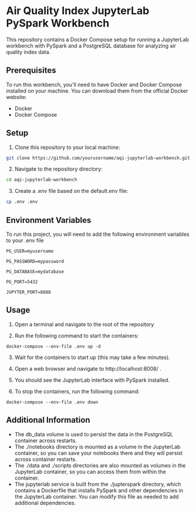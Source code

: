 
# Air Quality Index JupyterLab PySpark Workbench

This repository contains a Docker Compose setup for running a JupyterLab workbench with PySpark and a PostgreSQL database for analyzing air quality index data.

## Prerequisites
To run this workbench, you'll need to have Docker and Docker Compose installed on your machine. You can download them from the official Docker website:

- Docker
- Docker Compose
## Setup

1. Clone this repository to your local machine:

```bash
git clone https://github.com/yourusername/aqi-jupyterlab-workbench.git
```

2. Navigate to the repository directory:

```bash
cd aqi-jupyterlab-workbench
```

3. Create a .env file based on the default.env file:

```bash
cp .env .env
```
## Environment Variables

To run this project, you will need to add the following environment variables to your .env file

`PG_USER=myusername`

`PG_PASSWORD=mypassword`

`PG_DATABASE=mydatabase`

`PG_PORT=5432`

`JUPYTER_PORT=8888`



## Usage

1. Open a terminal and navigate to the root of the repository

2. Run the following command to start the containers:
```
docker-compose --env-file .env up -d
```
3. Wait for the containers to start up (this may take a few minutes).

4. Open a web browser and navigate to http://localhost:8008/ .

5. You should see the JupyterLab interface with PySpark installed.

6. To stop the containers, run the following command:
```
docker-compose --env-file .env down 
```

## Additional Information
- The db_data volume is used to persist the data in the PostgreSQL container across restarts.
- The ./notebooks directory is mounted as a volume in the JupyterLab container, so you can save your notebooks there and they will persist across container restarts.
- The ./data and ./scripts directories are also mounted as volumes in the JupyterLab container, so you can access them from within the container.
- The jupyterlab service is built from the ./jupterspark directory, which contains a Dockerfile that installs PySpark and other dependencies in the JupyterLab container. You can modify this file as needed to add additional dependencies.

